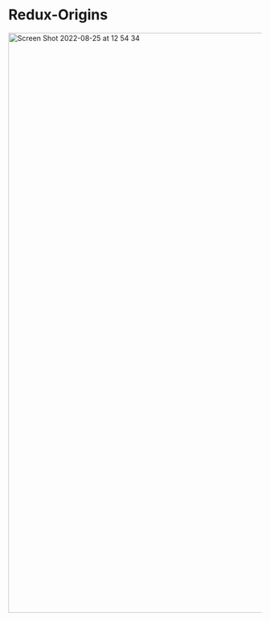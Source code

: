 # Redux-Origins
<img width="1152" alt="Screen Shot 2022-08-25 at 12 54 34" src="https://user-images.githubusercontent.com/20207244/186634682-56adefa5-865e-473c-a7b1-421462bea0c1.png">
